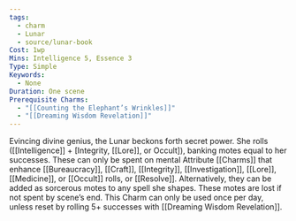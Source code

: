 ```yaml
---
tags:
  - charm
  - Lunar
  - source/lunar-book
Cost: 1wp
Mins: Intelligence 5, Essence 3
Type: Simple
Keywords:
  - None
Duration: One scene
Prerequisite Charms:
  - "[[Counting the Elephant’s Wrinkles]]"
  - "[[Dreaming Wisdom Revelation]]"
---
```

Evincing divine genius, the Lunar beckons forth secret power. She rolls ([[Intelligence]] + [Integrity, [[Lore]], or Occult]), banking motes equal to her successes. These can only be spent on mental Attribute [[Charms]] that enhance [[Bureaucracy]], [[Craft]], [[Integrity]], [[Investigation]], [[Lore]], [[Medicine]], or [[Occult]] rolls, or [[Resolve]]. Alternatively, they can be added as sorcerous motes to any spell she shapes. These motes are lost if not spent by scene’s end. This Charm can only be used once per day, unless reset by rolling 5+ successes with [[Dreaming Wisdom Revelation]].
